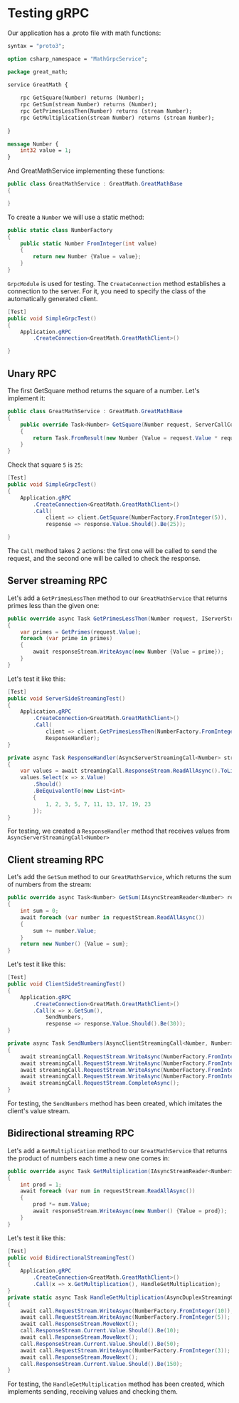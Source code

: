 # Testing gRPC

Our application has a .proto file with math functions:

```protobuf
syntax = "proto3";

option csharp_namespace = "MathGrpcService";

package great_math;

service GreatMath {
    
    rpc GetSquare(Number) returns (Number);
    rpc GetSum(stream Number) returns (Number);
    rpc GetPrimesLessThen(Number) returns (stream Number);
    rpc GetMultiplication(stream Number) returns (stream Number);
    
}

message Number {
    int32 value = 1;
}
```

And GreatMathService implementing these functions:

```csharp
public class GreatMathService : GreatMath.GreatMathBase
{

}
```

To create a `Number` we will use a static method:

```csharp
public static class NumberFactory
{
	public static Number FromInteger(int value)
	{
		return new Number {Value = value};
	}
}
```

`GrpcModule` is used for testing. The `CreateConnection` method establishes a connection to the server. For it, you need to specify the class of the automatically generated client.

```csharp
[Test]
public void SimpleGrpcTest()
{
	Application.gRPC
		.CreateConnection<GreatMath.GreatMathClient>()

}
```

## Unary RPC

The first GetSquare method returns the square of a number. Let's implement it:
```csharp
public class GreatMathService : GreatMath.GreatMathBase
{
	public override Task<Number> GetSquare(Number request, ServerCallContext context)
	{
		return Task.FromResult(new Number {Value = request.Value * request.Value});
	}
}
```

Check that square `5` is `25`:

```csharp
[Test]
public void SimpleGrpcTest()
{
	Application.gRPC
		.CreateConnection<GreatMath.GreatMathClient>()
		.Call(
			client => client.GetSquare(NumberFactory.FromInteger(5)),
			response => response.Value.Should().Be(25));

}

```

The `Call` method takes 2 actions: the first one will be called to send the request, and the second one will be called to check the response.

## Server streaming RPC

Let's add a `GetPrimesLessThen` method to our `GreatMathService` that returns primes less than the given one:

```csharp
public override async Task GetPrimesLessThen(Number request, IServerStreamWriter<Number> responseStream, ServerCallContext context)
{
	var primes = GetPrimes(request.Value);
	foreach (var prime in primes)
	{
		await responseStream.WriteAsync(new Number {Value = prime});
	}
}
```

Let's test it like this:

```csharp
[Test]
public void ServerSideStreamingTest()
{
	Application.gRPC
		.CreateConnection<GreatMath.GreatMathClient>()
		.Call(
			client => client.GetPrimesLessThen(NumberFactory.FromInteger(25)),
			ResponseHandler);
}

private async Task ResponseHandler(AsyncServerStreamingCall<Number> streamingCall)
{
	var values = await streamingCall.ResponseStream.ReadAllAsync().ToListAsync();
	values.Select(x => x.Value)
		.Should()
		.BeEquivalentTo(new List<int>
		{
			1, 2, 3, 5, 7, 11, 13, 17, 19, 23
		});
}
```

For testing, we created a `ResponseHandler` method that receives values from `AsyncServerStreamingCall<Number>`


## Client streaming RPC

Let's add the `GetSum` method to our `GreatMathService`, which returns the sum of numbers from the stream:

```csharp
public override async Task<Number> GetSum(IAsyncStreamReader<Number> requestStream, ServerCallContext context)
{
	int sum = 0;
	await foreach (var number in requestStream.ReadAllAsync())
	{
		sum += number.Value;
	}
	return new Number() {Value = sum};
}
```

Let's test it like this:

```csharp
[Test]
public void ClientSideStreamingTest()
{
	Application.gRPC
		.CreateConnection<GreatMath.GreatMathClient>()
		.Call(x => x.GetSum(),
			SendNumbers,
			response => response.Value.Should().Be(30));
}

private async Task SendNumbers(AsyncClientStreamingCall<Number, Number> streamingCall)
{
	await streamingCall.RequestStream.WriteAsync(NumberFactory.FromInteger(2));
	await streamingCall.RequestStream.WriteAsync(NumberFactory.FromInteger(5));
	await streamingCall.RequestStream.WriteAsync(NumberFactory.FromInteger(10));
	await streamingCall.RequestStream.WriteAsync(NumberFactory.FromInteger(13));
	await streamingCall.RequestStream.CompleteAsync();
}
```

For testing, the `SendNumbers` method has been created, which imitates the client's value stream.


## Bidirectional streaming RPC

Let's add a `GetMultiplication` method to our `GreatMathService` that returns the product of numbers each time a new one comes in:

```csharp
public override async Task GetMultiplication(IAsyncStreamReader<Number> requestStream, IServerStreamWriter<Number> responseStream,ServerCallContext context)
{
	int prod = 1;
	await foreach (var num in requestStream.ReadAllAsync())
	{
		prod *= num.Value;
		await responseStream.WriteAsync(new Number() {Value = prod});
	}
}
```

Let's test it like this:

```csharp
[Test]
public void BidirectionalStreamingTest()
{
	Application.gRPC
		.CreateConnection<GreatMath.GreatMathClient>()
		.Call(x => x.GetMultiplication(), HandleGetMultiplication);
}
private static async Task HandleGetMultiplication(AsyncDuplexStreamingCall<Number, Number> call)
{
	await call.RequestStream.WriteAsync(NumberFactory.FromInteger(10));
	await call.RequestStream.WriteAsync(NumberFactory.FromInteger(5));
	await call.ResponseStream.MoveNext();
	call.ResponseStream.Current.Value.Should().Be(10);
	await call.ResponseStream.MoveNext();
	call.ResponseStream.Current.Value.Should().Be(50);
	await call.RequestStream.WriteAsync(NumberFactory.FromInteger(3));
	await call.ResponseStream.MoveNext();
	call.ResponseStream.Current.Value.Should().Be(150);
}
```

For testing, the `HandleGetMultiplication` method has been created, which implements sending, receiving values and checking them.

